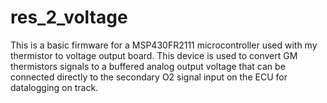 # res_2_voltage

This is a basic firmware for a MSP430FR2111 microcontroller used with my thermistor to voltage output board. This device is used to convert GM thermistors signals to a buffered analog output voltage that can be connected directly to the secondary O2 signal input on the ECU for datalogging on track.
